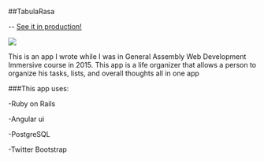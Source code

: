 ##TabulaRasa 

-- [See it in production!](https://tabularasaeyal.herokuapp.com/signup/login)

<a href="https://www.youtube.com/watch?v=W0ffzVqh5H4"><img src="https://ga-core-production-herokuapp-com.global.ssl.fastly.net/assets/ga-lockup-1788582934ade008a8ea6068b784b8ee.png"></a>

This is an app I wrote while I was in General Assembly Web Development Immersive course in 2015. This app is a life organizer that allows a person to organize his tasks, lists, and overall thoughts all in one app

###This app uses:

-Ruby on Rails

-Angular ui

-PostgreSQL

-Twitter Bootstrap



